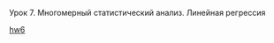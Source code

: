 Урок 7. Многомерный статистический анализ. Линейная регрессия

[hw6](https://nbviewer.org/urls/bitbucket.org/raduntsev/tv/raw/727af92d0ef28110956375a783dedf09c4594ff2/7/hw7.ipynb)